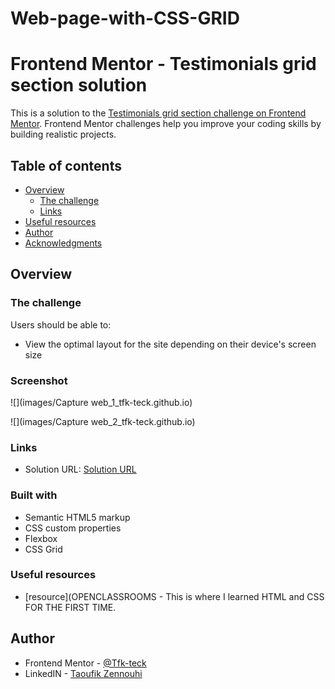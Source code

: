 # Web-page-with-CSS-GRID
# Frontend Mentor - Testimonials grid section solution

This is a solution to the [Testimonials grid section challenge on Frontend Mentor](https://www.frontendmentor.io/challenges/testimonials-grid-section-Nnw6J7Un7). Frontend Mentor challenges help you improve your coding skills by building realistic projects. 

## Table of contents

- [Overview](#overview)
  - [The challenge](#the-challenge)
  - [Links](#links)
- [Useful resources](#useful-resources)
- [Author](#author)
- [Acknowledgments](#acknowledgments)

## Overview

### The challenge

Users should be able to:

- View the optimal layout for the site depending on their device's screen size

### Screenshot

![](images/Capture web_1_tfk-teck.github.io)


![](images/Capture web_2_tfk-teck.github.io)

### Links

- Solution URL: [Solution URL](https://tfk-teck.github.io/Web-page-with-CSS-GRID/)

### Built with

- Semantic HTML5 markup
- CSS custom properties
- Flexbox
- CSS Grid

### Useful resources

- [resource](OPENCLASSROOMS - This is where I learned HTML and CSS FOR THE FIRST TIME.


## Author
- Frontend Mentor - [@Tfk-teck](https://www.frontendmentor.io/profile/Tfk-teck)
- LinkedIN - [Taoufik Zennouhi](https://www.linkedin.com/in/taoufik-zennouhi-a91786255/)
